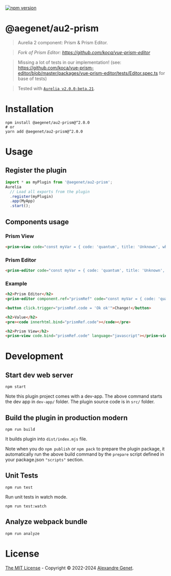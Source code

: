 [![npm version](https://img.shields.io/npm/v/@aegenet/au2-prism.svg)](https://www.npmjs.com/package/@aegenet/au2-prism)
<br>

# @aegenet/au2-prism

> Aurelia 2 component: Prism & Prism Editor.

> *Fork of Prism Editor: https://github.com/koca/vue-prism-editor*

> Missing a lot of tests in our implementation! (see: https://github.com/koca/vue-prism-editor/blob/master/packages/vue-prism-editor/tests/Editor.spec.ts for base of tests)

> Tested with [`Aurelia v2.0.0-beta.21`](https://github.com/aurelia/aurelia/releases/tag/v2.0.0-beta.21).

# Installation

```shell
npm install @aegenet/au2-prism@^2.0.0
# or
yarn add @aegenet/au2-prism@^2.0.0
```

# Usage

## Register the plugin

```js
import * as myPlugin from '@aegenet/au2-prism';
Aurelia
  // Load all exports from the plugin
  .register(myPlugin)
  .app(MyApp)
  .start();
```

## Components usage

### Prism View

```html
<prism-view code="const myVar = { code: 'quantum', title: 'Unknown', where: 'Who know' };" language="javascript"></prism-view>
```

### Prism Editor

```html
<prism-editor code="const myVar = { code: 'quantum', title: 'Unknown', where: 'Who know' };" language="javascript"></prism-editor>
```

### Example

```html
<h2>Prism Editor</h2>
<prism-editor component.ref="prismRef" code="const myVar = { code: 'quantum', title: 'Unknown', where: 'Who know' };" language="javascript"></prism-editor>

<button click.trigger="prismRef.code = 'Ok ok'">Change!</button>

<h2>Value</h2>
<pre><code innerhtml.bind="prismRef.code"></code></pre>

<h2>Prism View</h2>
<prism-view code.bind="prismRef.code" language="javascript"></prism-view>
```

# Development

## Start dev web server

    npm start

Note this plugin project comes with a dev-app. The above command starts the dev app in `dev-app/` folder. The plugin source code is in `src/` folder.

## Build the plugin in production modern

    npm run build

It builds plugin into `dist/index.mjs` file.

Note when you do `npm publish` or `npm pack` to prepare the plugin package, it automatically run the above build command by the `prepare` script defined in your package.json `"scripts"` section.

## Unit Tests

    npm run test

Run unit tests in watch mode.

    npm run test:watch


## Analyze webpack bundle

    npm run analyze

# License

[The MIT License](LICENSE) - Copyright © 2022-2024 [Alexandre Genet](https://github.com/aegenet).

